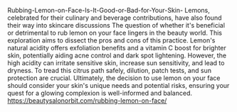 Rubbing-Lemon-on-Face-Is-It-Good-or-Bad-for-Your-Skin-
Lemons, celebrated for their culinary and beverage contributions, have also found their way into skincare discussions
The question of whether it's beneficial or detrimental to rub lemon on your face lingers in the beauty world. This exploration aims to dissect the pros and cons of this practice. Lemon's natural acidity offers exfoliation benefits and a vitamin C boost for brighter skin, potentially aiding acne control and dark spot lightening. However, the high acidity can irritate sensitive skin, increase sun sensitivity, and lead to dryness. To tread this citrus path safely, dilution, patch tests, and sun protection are crucial. Ultimately, the decision to use lemon on your face should consider your skin's unique needs and potential risks, ensuring your quest for a glowing complexion is well-informed and balanced.
https://beautysalonorbit.com/rubbing-lemon-on-face/
